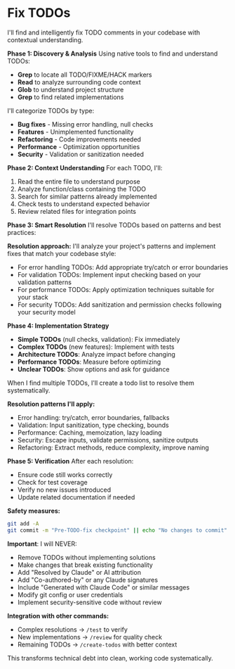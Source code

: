 # Fix TODOs

I'll find and intelligently fix TODO comments in your codebase with contextual understanding.

**Phase 1: Discovery & Analysis**
Using native tools to find and understand TODOs:
- **Grep** to locate all TODO/FIXME/HACK markers
- **Read** to analyze surrounding code context
- **Glob** to understand project structure
- **Grep** to find related implementations

I'll categorize TODOs by type:
- **Bug fixes** - Missing error handling, null checks
- **Features** - Unimplemented functionality
- **Refactoring** - Code improvements needed
- **Performance** - Optimization opportunities
- **Security** - Validation or sanitization needed

**Phase 2: Context Understanding**
For each TODO, I'll:
1. Read the entire file to understand purpose
2. Analyze function/class containing the TODO
3. Search for similar patterns already implemented
4. Check tests to understand expected behavior
5. Review related files for integration points

**Phase 3: Smart Resolution**
I'll resolve TODOs based on patterns and best practices:

**Resolution approach:**
I'll analyze your project's patterns and implement fixes that match your codebase style:
- For error handling TODOs: Add appropriate try/catch or error boundaries
- For validation TODOs: Implement input checking based on your validation patterns
- For performance TODOs: Apply optimization techniques suitable for your stack
- For security TODOs: Add sanitization and permission checks following your security model

**Phase 4: Implementation Strategy**
- **Simple TODOs** (null checks, validation): Fix immediately
- **Complex TODOs** (new features): Implement with tests
- **Architecture TODOs**: Analyze impact before changing
- **Performance TODOs**: Measure before optimizing
- **Unclear TODOs**: Show options and ask for guidance

When I find multiple TODOs, I'll create a todo list to resolve them systematically.

**Resolution patterns I'll apply:**
- Error handling: try/catch, error boundaries, fallbacks
- Validation: Input sanitization, type checking, bounds
- Performance: Caching, memoization, lazy loading
- Security: Escape inputs, validate permissions, sanitize outputs
- Refactoring: Extract methods, reduce complexity, improve naming

**Phase 5: Verification**
After each resolution:
- Ensure code still works correctly
- Check for test coverage
- Verify no new issues introduced
- Update related documentation if needed

**Safety measures:**
```bash
git add -A
git commit -m "Pre-TODO-fix checkpoint" || echo "No changes to commit"
```

**Important**: I will NEVER:
- Remove TODOs without implementing solutions
- Make changes that break existing functionality
- Add "Resolved by Claude" or AI attribution
- Add "Co-authored-by" or any Claude signatures
- Include "Generated with Claude Code" or similar messages
- Modify git config or user credentials
- Implement security-sensitive code without review

**Integration with other commands:**
- Complex resolutions → `/test` to verify
- New implementations → `/review` for quality check
- Remaining TODOs → `/create-todos` with better context

This transforms technical debt into clean, working code systematically.